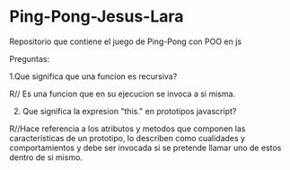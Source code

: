 # Ping-Pong-Jesus-Lara
Repositorio que contiene el juego de Ping-Pong con POO en js

Preguntas:


1.Que significa que una funcion es recursiva?

R// Es una funcion que en su ejecucion se invoca a si misma.

2. Que significa la expresion "this." en prototipos javascript?

R//Hace referencia a los atributos y metodos que componen las caracteristicas de un prototipo, lo describen como cualidades y comportamientos y debe ser invocada si se pretende llamar uno de estos dentro de si mismo.
